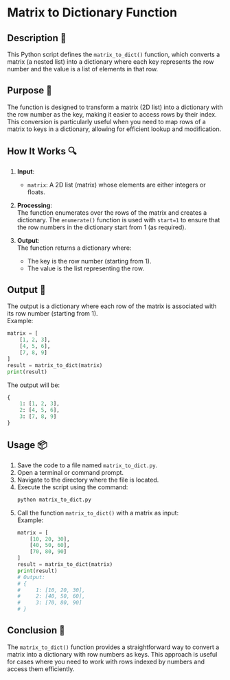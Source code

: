 # Matrix to Dictionary Function

## Description 📝

This Python script defines the `matrix_to_dict()` function, which converts a matrix (a nested list) into a dictionary where each key represents the row number and the value is a list of elements in that row.

## Purpose 🎯

The function is designed to transform a matrix (2D list) into a dictionary with the row number as the key, making it easier to access rows by their index.
This conversion is particularly useful when you need to map rows of a matrix to keys in a dictionary, allowing for efficient lookup and modification.

## How It Works 🔍

1. **Input**:

    - `matrix`: A 2D list (matrix) whose elements are either integers or floats.

2. **Processing**:  
   The function enumerates over the rows of the matrix and creates a dictionary. The `enumerate()` function is used with `start=1` to ensure that the row numbers in the dictionary start from 1 (as required).

3. **Output**:  
   The function returns a dictionary where:
    - The key is the row number (starting from 1).
    - The value is the list representing the row.

## Output 📜

The output is a dictionary where each row of the matrix is associated with its row number (starting from 1).  
Example:

```python
matrix = [
    [1, 2, 3],
    [4, 5, 6],
    [7, 8, 9]
]
result = matrix_to_dict(matrix)
print(result)
```

The output will be:

```python
{
    1: [1, 2, 3],
    2: [4, 5, 6],
    3: [7, 8, 9]
}
```

## Usage 📦

1. Save the code to a file named `matrix_to_dict.py`.
2. Open a terminal or command prompt.
3. Navigate to the directory where the file is located.
4. Execute the script using the command:
    ```python
    python matrix_to_dict.py
    ```
5. Call the function `matrix_to_dict()` with a matrix as input:  
   Example:
    ```python
    matrix = [
        [10, 20, 30],
        [40, 50, 60],
        [70, 80, 90]
    ]
    result = matrix_to_dict(matrix)
    print(result)
    # Output:
    # {
    #     1: [10, 20, 30],
    #     2: [40, 50, 60],
    #     3: [70, 80, 90]
    # }
    ```

## Conclusion 🚀

The `matrix_to_dict()` function provides a straightforward way to convert a matrix into a dictionary with row numbers as keys.
This approach is useful for cases where you need to work with rows indexed by numbers and access them efficiently.
